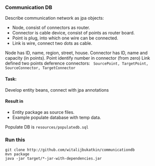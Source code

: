 ### Communication DB

Describe communication network as jpa objects:
- Node, consist of connectors as router.
- Connector is cable device, consist of points as router board.
- Point is plug, into which one wire can be connected.
- Link is wire, connect two dots as cable.

Node has ID, name, region, street, house.
Connector has ID, name and capacity (in points).
Point identify number in connector (from zero)
Link defined two points deference connectors:
` SourcePoint, TargetPoint, SourceConnector, TargetConnector`

#### Task:
Develop entity beans, connect with jpa annotations

#### Result in
- Entity package as source files.
- Example populate database with temp data.

Populate DB is `resources/populatedb.sql`

### Run this
```
git clone http://github.com/witalijbukatkin/communicationdb
mvn package
java -jar target/*-jar-with-dependencies.jar
```